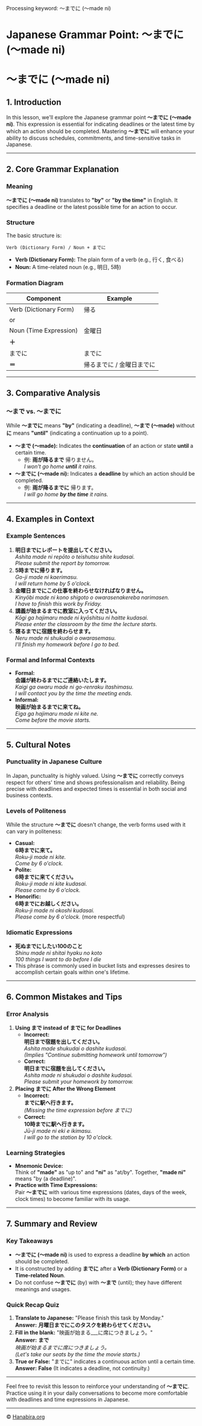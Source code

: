 Processing keyword: ～までに (〜made ni)
# Japanese Grammar Point: ～までに (〜made ni)
# ～までに (〜made ni)
## 1. Introduction
In this lesson, we'll explore the Japanese grammar point **～までに (〜made ni)**. This expression is essential for indicating deadlines or the latest time by which an action should be completed. Mastering **～までに** will enhance your ability to discuss schedules, commitments, and time-sensitive tasks in Japanese.

---
## 2. Core Grammar Explanation
### Meaning
**～までに (〜made ni)** translates to **"by"** or **"by the time"** in English. It specifies a deadline or the latest possible time for an action to occur.
### Structure
The basic structure is:
```plaintext
Verb (Dictionary Form) / Noun + までに
```
- **Verb (Dictionary Form):** The plain form of a verb (e.g., 行く, 食べる)
- **Noun:** A time-related noun (e.g., 明日, 5時)
### Formation Diagram
| Component                  | Example              |
|----------------------------|----------------------|
| Verb (Dictionary Form)     | 帰る                 |
| or                         |                      |
| Noun (Time Expression)     | 金曜日               |
| **＋**                     |                      |
| までに                     | までに               |
| **＝**                     | 帰るまでに / 金曜日までに |
---
## 3. Comparative Analysis
### ～まで vs. ～までに
While **～までに** means **"by"** (indicating a deadline), **～まで (〜made)** without **に** means **"until"** (indicating a continuation up to a point).
- **～まで (〜made):** Indicates the **continuation** of an action or state **until** a certain time.
  - 例: **雨が降るまで** 帰りません。  
    *I won't go home **until** it rains.*
- **～までに (〜made ni):** Indicates a **deadline** by which an action should be completed.
  - 例: **雨が降るまでに** 帰ります。  
    *I will go home **by the time** it rains.*
---
## 4. Examples in Context
### Example Sentences
1. **明日までにレポートを提出してください。**  
   *Ashita made ni repōto o teishutsu shite kudasai.*  
   *Please submit the report by tomorrow.*
2. **5時までに帰ります。**  
   *Go-ji made ni kaerimasu.*  
   *I will return home by 5 o'clock.*
3. **金曜日までにこの仕事を終わらせなければなりません。**  
   *Kinyōbi made ni kono shigoto o owarasenakereba narimasen.*  
   *I have to finish this work by Friday.*
4. **講義が始まるまでに教室に入ってください。**  
   *Kōgi ga hajimaru made ni kyōshitsu ni haitte kudasai.*  
   *Please enter the classroom by the time the lecture starts.*
5. **寝るまでに宿題を終わらせます。**  
   *Neru made ni shukudai o owarasemasu.*  
   *I'll finish my homework before I go to bed.*
### Formal and Informal Contexts
- **Formal:**  
  **会議が終わるまでにご連絡いたします。**  
  *Kaigi ga owaru made ni go-renraku itashimasu.*  
  *I will contact you by the time the meeting ends.*
- **Informal:**  
  **映画が始まるまでに来てね。**  
  *Eiga ga hajimaru made ni kite ne.*  
  *Come before the movie starts.*
---
## 5. Cultural Notes
### Punctuality in Japanese Culture
In Japan, punctuality is highly valued. Using **～までに** correctly conveys respect for others' time and shows professionalism and reliability. Being precise with deadlines and expected times is essential in both social and business contexts.
### Levels of Politeness
While the structure **～までに** doesn't change, the verb forms used with it can vary in politeness:
- **Casual:**  
  **6時までに来て。**  
  *Roku-ji made ni kite.*  
  *Come by 6 o'clock.*
- **Polite:**  
  **6時までに来てください。**  
  *Roku-ji made ni kite kudasai.*  
  *Please come by 6 o'clock.*
- **Honorific:**  
  **6時までにお越しください。**  
  *Roku-ji made ni okoshi kudasai.*  
  *Please come by 6 o'clock.* (more respectful)
### Idiomatic Expressions
- **死ぬまでにしたい100のこと**  
  *Shinu made ni shitai hyaku no koto*  
  *100 things I want to do before I die*
- This phrase is commonly used in bucket lists and expresses desires to accomplish certain goals within one's lifetime.
---
## 6. Common Mistakes and Tips
### Error Analysis
1. **Using まで instead of までに for Deadlines**
   - **Incorrect:**  
     **明日まで宿題を出してください。**  
     *Ashita made shukudai o dashite kudasai.*  
     *(Implies "Continue submitting homework until tomorrow")*
   - **Correct:**  
     **明日までに宿題を出してください。**  
     *Ashita made ni shukudai o dashite kudasai.*  
     *Please submit your homework by tomorrow.*
2. **Placing までに After the Wrong Element**
   - **Incorrect:**  
     **までに駅へ行きます。**  
     *(Missing the time expression before までに)*
   - **Correct:**  
     **10時までに駅へ行きます。**  
     *Jū-ji made ni eki e ikimasu.*  
     *I will go to the station by 10 o'clock.*
### Learning Strategies
- **Mnemonic Device:**  
  Think of **"made"** as "up to" and **"ni"** as "at/by". Together, **"made ni"** means "by (a deadline)".
- **Practice with Time Expressions:**  
  Pair **～までに** with various time expressions (dates, days of the week, clock times) to become familiar with its usage.
---
## 7. Summary and Review
### Key Takeaways
- **～までに (〜made ni)** is used to express a deadline **by which** an action should be completed.
- It is constructed by adding **までに** after a **Verb (Dictionary Form)** or a **Time-related Noun**.
- Do not confuse **～までに** (by) with **～まで** (until); they have different meanings and usages.
### Quick Recap Quiz
1. **Translate to Japanese:** "Please finish this task by Monday."  
   **Answer:** **月曜日までにこのタスクを終わらせてください。**
2. **Fill in the blank:** "映画が始まる___に席につきましょう。"  
   **Answer:** **まで**  
   *映画が始まるまでに席につきましょう。*  
   *(Let's take our seats by the time the movie starts.)*
3. **True or False:** "までに" indicates a continuous action until a certain time.  
   **Answer:** **False** (It indicates a deadline, not continuity.)
---
Feel free to revisit this lesson to reinforce your understanding of **～までに**. Practice using it in your daily conversations to become more comfortable with deadlines and time expressions in Japanese.


---

© [Hanabira.org](https://hanabira.org)
